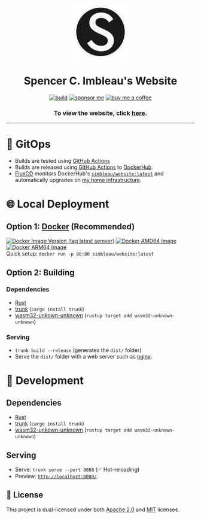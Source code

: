 <div align="center">

<img src="static/logo.svg" width="144px" height="144px"/>

# Spencer C. Imbleau's Website
[![build](https://img.shields.io/github/workflow/status/simbleau/website/build?style=for-the-badge&logo=github)](https://github.com/simbleau/website/actions/workflows/build.yml)
[![sponsor me](https://img.shields.io/badge/sponsor-30363D?style=for-the-badge&logo=GitHub-Sponsors&logoColor=#white)](https://github.com/sponsors/simbleau)
[![buy me a coffee](https://img.shields.io/badge/Buy_Me_A_Coffee-FFDD00?style=for-the-badge&logo=buy-me-a-coffee&logoColor=black)](https://buymeacoffee.com/simbleau)

<h3>To view the website, click <a href="https://spencer.imbleau.com">here</a>.</h3>

</div>

---

# 🤖 GitOps
- Builds are tested using [GitHub Actions](https://github.com/simbleau/website/actions/workflows/build.yml)
- Builds are released using [GitHub Actions](https://github.com/simbleau/website/actions/workflows/build.yml) to [DockerHub](https://hub.docker.com/r/simbleau/website).
- [FluxCD](https://fluxcd.io/) monitors DockerHub's [`simbleau/website:latest`](https://hub.docker.com/r/simbleau/website/tags?name=latest) and automatically upgrades on [my home infrastructure](https://github.com/simbleau/home-ops).

# 🌐 Local Deployment
## Option 1: [Docker](https://docker.com) (Recommended)
[![Docker Image Version (tag latest semver)](https://img.shields.io/docker/v/simbleau/website/latest?label=version%20%28latest%29)](https://hub.docker.com/r/simbleau/website/tags)
[![Docker AMD64 Image](https://badgen.net/docker/size/simbleau/website/latest/amd64?icon=docker&label=amd64)](https://hub.docker.com/r/simbleau/website/tags)
[![Docker ARM64 Image](https://badgen.net/docker/size/simbleau/website/latest/arm64?icon=docker&label=arm64v8)](https://hub.docker.com/r/simbleau/website/tags)\
Quick setup: `docker run -p 80:80 simbleau/website:latest`
## Option 2: Building
### Dependencies
-  [Rust](https://www.rust-lang.org/)
-  [trunk](https://trunkrs.dev/) (`cargo install trunk`)
-  [wasm32-unkown-unknown](https://yew.rs/docs/getting-started/introduction#install-webassembly-target) (`rustup target add wasm32-unknown-unknown`)
### Serving
-  `trunk build --release` (generates the `dist/` folder)
-  Serve the `dist/` folder with a web server such as [nginx](https://www.nginx.com/).

# 🔧 Development
## Dependencies
- [Rust](https://www.rust-lang.org/)
- [trunk](https://trunkrs.dev/) (`cargo install trunk`)
- [wasm32-unkown-unknown](https://yew.rs/docs/getting-started/introduction#install-webassembly-target) (`rustup target add wasm32-unknown-unknown`)
## Serving
- Serve: `trunk serve --port 8080` (✅ Hot-reloading)
- Preview: [`http://localhost:8080/`](http://localhost:8080/).

## 🔏 License
This project is dual-licensed under both [Apache 2.0](LICENSE-APACHE) and [MIT](LICENSE-MIT) licenses.